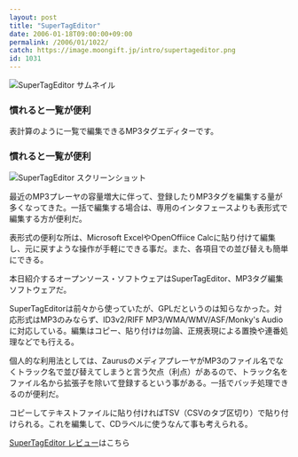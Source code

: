 ```yaml
---
layout: post
title: "SuperTagEditor"
date: 2006-01-18T09:00:00+09:00
permalink: /2006/01/1022/
catch: https://image.moongift.jp/intro/supertageditor.png
id: 1031
---
```

 ![SuperTagEditor サムネイル](https://image.moongift.jp/intro/supertageditor.t.png "SuperTagEditor サムネイル")
  

### 慣れると一覧が便利
  
表計算のように一覧で編集できるMP3タグエディターです。  
<!--more-->  

### 慣れると一覧が便利
  

![SuperTagEditor スクリーンショット](https://image.moongift.jp/intro/supertageditor.png "SuperTagEditor スクリーンショット")

  

最近のMP3プレーヤの容量増大に伴って、登録したりMP3タグを編集する量が多くなってきた。一括で編集する場合は、専用のインタフェースよりも表形式で編集する方が便利だ。

  

表形式の便利な所は、Microsoft ExcelやOpenOffiice Calcに貼り付けて編集し、元に戻すような操作が手軽にできる事だ。また、各項目での並び替えも簡単にできる。

  

本日紹介するオープンソース・ソフトウェアはSuperTagEditor、MP3タグ編集ソフトウェアだ。

  

SuperTagEditorは前々から使っていたが、GPLだというのは知らなかった。対応形式はMP3のみならず、ID3v2/RIFF MP3/WMA/WMV/ASF/Monky's Audioに対応している。編集はコピー、貼り付けは勿論、正規表現による置換や連番処理などでも行える。

  

個人的な利用法としては、ZaurusのメディアプレーヤがMP3のファイル名でなくトラック名で並び替えてしまうと言う欠点（利点）があるので、トラック名をファイル名から拡張子を除いて登録するという事がある。一括でバッチ処理できるのが便利だ。

  

コピーしてテキストファイルに貼り付ければTSV（CSVのタブ区切り）で貼り付けられる。これを編集して、CDラベルに使うなんて事も考えられる。

  

[SuperTagEditor レビュー](http://oss.moongift.jp/review/i-1042.html)はこちら

